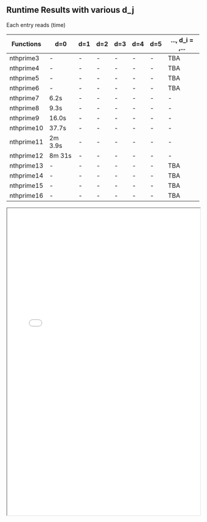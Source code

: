## Runtime Results with various d_j  
Each entry reads (time)

|  Functions |      d=0      |      d=1      |      d=2      |      d=3      |      d=4      |      d=5      |..., d_i = ,... |
|    ----    |      ----     |     ----      |     ----      |     ----      |     ----      |     ----      |      ----                    |
| nthprime3  |       -       |       -       |       -       |       -       |       -       |       -       |      TBA                     |
| nthprime4  |       -       |       -       |       -       |       -       |       -       |       -       |      TBA                     |
| nthprime5  |       -       |       -       |       -       |       -       |       -       |       -       |      TBA                     |
| nthprime6  |       -       |       -       |       -       |       -       |       -       |       -       |      TBA                     |
| nthprime7  |  6.2s         |       -       |       -       |       -       |       -       |       -       |        -                     |
| nthprime8  |  9.3s         |       -       |       -       |       -       |       -       |       -       |        -                     |
| nthprime9  |  16.0s        |       -       |       -       |       -       |       -       |       -       |        -                     |
| nthprime10 |  37.7s        |       -       |       -       |       -       |       -       |       -       |        -                     |
| nthprime11 |  2m 3.9s      |       -       |       -       |       -       |       -       |       -       |        -                     |
| nthprime12 |  8m 31s       |       -       |       -       |       -       |       -       |       -       |        -                     |
| nthprime13 |       -       |       -       |       -       |       -       |       -       |       -       |      TBA                     |
| nthprime14 |       -       |       -       |       -       |       -       |       -       |       -       |      TBA                     |
| nthprime15 |       -       |       -       |       -       |       -       |       -       |       -       |      TBA                     |
| nthprime16 |       -       |       -       |       -       |       -       |       -       |       -       |      TBA                     |

<iframe width="100%" height="800" src="./runtime_nthPrime.pdf"/>
  
<iframe src="./runtime_nthPrime.pdf" width="100%" height="500" frameborder="0" />

<iframe src="runtime_nthPrime.pdf" width="100%" height="500" frameborder="0" />
  
xfun::embed_file("./runtime_nthPrime.pdf")

\includepdf{./runtime_nthPrime.pdf}

<object data="./runtime_nthPrime.pdf.pdf" type="application/pdf" width="700px" height="700px">
    <embed src="./runtime_nthPrime.pdf.pdf">
        <p>This browser does not support PDFs. Please download the PDF to view it: <a href="http://yoursite.com/the.pdf">Download PDF</a>.</p>
    </embed>
</object>
